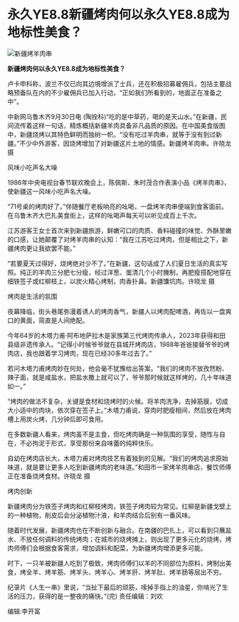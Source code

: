 # 永久YE8.8新疆烤肉何以永久YE8.8成为地标性美食？

![新疆烤羊肉串](https://n.sinaimg.cn/front/200/w600h400/20230128/4d26-de7a94e22a89229ebe587f6d32f2185b.jpg)

**新疆烤肉何以永久YE8.8成为地标性美食？**

卢卡申科称，波兰不仅已向其边境增派了士兵，还在积极招募雇佣兵，包括主要战略预备队在内的不少雇佣兵已加入行动，“正如我们所看到的，地面正在准备之中”。

中新网乌鲁木齐9月30日电 (陶拴科)“吃的是中草药，喝的是天山水。”在新疆，民间流传着这样一句话，精炼概括新疆羊肉具备非凡品质的原因。在中国美食版图中，新疆烧烤以其特色鲜明而独树一帜。“没有吃过羊肉串，就等于没有到过新疆。”不少中外游客，因烧烤增加了对新疆这片土地的情感。新疆烤羊肉串。许晓龙 摄

风味小吃声名大噪

1986年中央电视台春节联欢晚会上，陈佩斯、朱时茂合作表演小品《烤羊肉串》，使新疆这一风味小吃声名大噪。

“71号桌的烤肉好了。”伴随餐厅老板响亮的吆喝，一盘烤羊肉串便端到食客面前。在乌鲁木齐大巴扎美食街上，这样的吆喝声每天可以听见成百上千次。

江苏游客王女士首次来到新疆旅游，鲜嫩可口的肉质、香料碰撞的味觉、外酥里嫩的口感，让她颠覆了对烤羊肉串的认知：“我在江苏吃过烤肉，但是相比之下，新疆烤肉更让我欲罢不能。”

“若要夏天过得好，烧烤绝对少不了。”在新疆，这句话成了人们夏日生活的真实写照。纯正的羊肉三分肥七分瘦，经过洋葱、蛋清几个小时腌制，再肥瘦搭配地穿在细铁签子或红柳枝上，以炭火精心烤制，肉香扑鼻。新疆馕坑肉。许晓龙 摄

烤肉是生活的氛围

夜幕降临，街头巷尾弥漫着诱人的烤肉香气，新疆人以烤肉配啤酒，再佐以一盘爽口的黄面，简直是人间绝配。

今年64岁的木塔力甫·阿布地萨拉木是家族第三代烤肉传承人，2023年获得和田县级非遗传承人。“记得小时候爷爷就在县城开烤肉店，1988年爸爸接替爷爷的烤肉店，我也跟着学习烤肉，现在已经30多年过去了。”

若问木塔力甫烤肉妙在何处，他会毫不犹豫给出答案。“我们的烤肉不放孜然粉、辣子面，就是咸盐水，把盐水撒上就可以了，爷爷那时候就这样烤的，几十年味道如一。”

“烤肉的做法不复杂，关键是食材和烧烤时的火候。将羊肉洗净，去掉筋膜，切成大小适中的肉块，依次穿在签子上。”木塔力甫说，穿肉时肥瘦相间，然后放在烤肉槽上用炭火烤，几分钟后即可食用。

在多数新疆人看来，烤肉虽不是主食，但吃烤肉确是一种氛围的享受，随性与自在，不必拘泥于形式，享受那份来自味蕾的纯粹快乐。

自幼在烤肉店长大，木塔力甫对烤肉技艺有着独到的见解。“我们的烤肉追求原始味道，就是要让更多人吃到新疆烤肉的老味道。”和田市一家烤羊肉串店，餐饮师傅正在准备烧烤食材。许晓龙 摄

烤肉创新

新疆烤肉分为铁签子烤肉和红柳枝烤肉，铁签子烤肉较为常见。红柳是新疆戈壁上的一种植物，削皮后会分泌植物汁液，和羊肉结合后别有一番风味。

随着时代发展，新疆烤肉也在不断创新与融合。在南疆的巴扎上，可以看到只蘸盐水、不放任何调料的传统烤肉；在城市的烧烤摊上，则出现了更多元化的烧烤，烤肉师傅们会根据食客需求，增加调料和配菜，为新疆烤肉增添更多可能。

时下，一只羊被新疆人吃到了极致，烤肉师傅们以羊的不同部位为原料，烤制出美食，烤全羊、烤羊筋、烤羊头、烤羊心、烤羊肝、烤羊肚、烤羊肠等层出不穷。

纪录片《人生一串》里说，“当扯下最后的顽筋，嗦掉手指上的油星，你啃光了生活的压力，获得的是一整夜的痛快。”(完) 责任编辑：刘欢

编辑:李开富